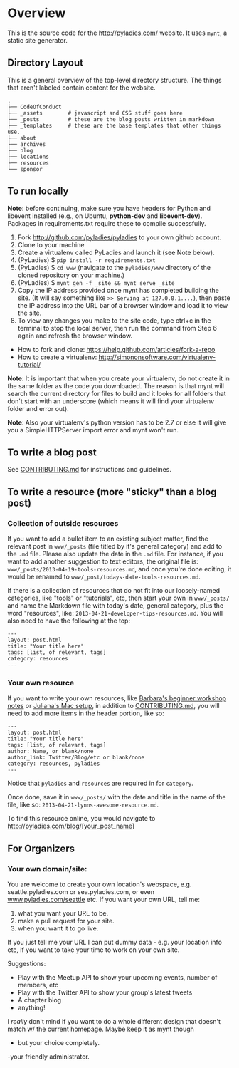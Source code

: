 # Overview

This is the source code for the http://pyladies.com/ website. It uses
`mynt`, a static site generator.

## Directory Layout

This is a general overview of the top-level directory structure. The
things that aren't labeled contain content for the website.


```
.
├── CodeOfConduct
├── _assets        # javascript and CSS stuff goes here
├── _posts         # these are the blog posts written in markdown
├── _templates     # these are the base templates that other things use.
├── about
├── archives
├── blog
├── locations
├── resources
└── sponsor
```

## To run locally

**Note**: before continuing, make sure you have headers for Python and libevent
installed (e.g., on Ubuntu, **python-dev** and **libevent-dev**). Packages in
requirements.txt require these to compile successfully.

1. Fork http://github.com/pyladies/pyladies to your own github account.
2. Clone to your machine
3. Create a virtualenv called PyLadies and launch it (see Note below).
4. (PyLadies) $ `pip install -r requirements.txt`
5. (PyLadies) $ `cd www` (navigate to the `pyladies/www` directory of the cloned repository on your machine.)
6. (PyLadies) $ `mynt gen -f _site && mynt serve _site`
7. Copy the IP address provided once mynt has completed building the site. (It will say something like `>> Serving at 127.0.0.1....`), then paste the IP address into the URL bar of a browser window and load it to view the site.
8. To view any changes you make to the site code, type ctrl+c in the terminal to stop the local server, then run the command from Step 6 again and refresh the browser window.

* How to fork and clone: https://help.github.com/articles/fork-a-repo
* How to create a virtualenv: http://simononsoftware.com/virtualenv-tutorial/

**Note**: It is important that when you create your virtualenv, do not
create it in the same folder as the code you downloaded. The reason is
that mynt will search the current directory for files to build and it
looks for all folders that don't start with an underscore (which means
it will find your virtualenv folder and error out). 

**Note**: Also your virtualenv's python version has to be 2.7 or else it will give you a SimpleHTTPServer import error and mynt won't run. 

## To write a blog post

See [CONTRIBUTING.md](https://github.com/pyladies/pyladies/blob/master/CONTRIBUTING.md) for instructions and guidelines.

## To write a resource (more "sticky" than a blog post)

### Collection of outside resources

If you want to add a bullet item to an existing subject matter, find the relevant post in `www/_posts` (file titled by it's general category) and add to the `.md` file.  Please also update the date in the `.md` file.  For instance, if you want to add another suggestion to text editors, the original file is: `www/_posts/2013-04-19-tools-resources.md`, and once you're done editing, it would be renamed to `www/_post/todays-date-tools-resources.md`.

If there is a collection of resources that do not fit into our loosely-named categories, like "tools" or "tutorials", etc, then start your own in `www/_posts/` and name the Markdown file with today's date, general category, plus the word "resources", like: `2013-04-21-developer-tips-resources.md`.  You will also need to have the following at the top:

```
---
layout: post.html
title: "Your title here"
tags: [list, of relevant, tags]
category: resources
---
```

### Your own resource
If you want to write your own resources, like [Barbara's beginner workshop notes](http://www.pyladies.com/blog/intro-python-april-6-recap/) or [Juliana's Mac setup](http://www.pyladies.com/blog/Get-Your-Mac-Ready-for-Python-Programming/), in addition to [CONTRIBUTING.md](https://github.com/pyladies/pyladies/blob/master/CONTRIBUTING.md), you will need to add more items in the header portion, like so:

```
---
layout: post.html
title: "Your title here"
tags: [list, of relevant, tags]
author: Name, or blank/none
author_link: Twitter/Blog/etc or blank/none
category: resources, pyladies
---
```

Notice that `pyladies` and `resources` are required in for `category`.

Once done, save it in `www/_posts/` with the date and title in the name of the file, like so: `2013-04-21-lynns-awesome-resource.md`.

To find this resource online, you would navigate to http://pyladies.com/blog/[your_post_name]

## For Organizers
### Your own domain/site:

You are welcome to create your own location's webspace,
e.g. seattle.pyladies.com or sea.pyladies.com, or even
www.pyladies.com/seattle etc. If you want your own URL, tell me:

1. what you want your URL to be.
2. make a pull request for your site.
3. when you want it to go live.

If you just tell me your URL I can put dummy data - e.g. your location
info etc, if you want to take your time to work on your own site.

Suggestions:
* Play with the Meetup API to show your upcoming events, number of members, etc
* Play with the Twitter API to show your group's latest tweets
* A chapter blog
* anything!

I _really_ don't mind if you want to do a whole different design that
doesn't match w/ the current homepage. Maybe keep it as mynt though
- but your choice completely.


-your friendly administrator.
